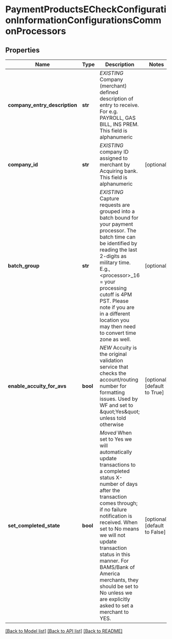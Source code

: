 # PaymentProductsECheckConfigurationInformationConfigurationsCommonProcessors

## Properties
Name | Type | Description | Notes
------------ | ------------- | ------------- | -------------
**company_entry_description** | **str** | *EXISTING* Company (merchant) defined description of entry to receive.  For e.g. PAYROLL, GAS BILL, INS PREM. This field is alphanumeric | 
**company_id** | **str** | *EXISTING* company ID assigned to merchant by Acquiring bank. This field is alphanumeric | [optional] 
**batch_group** | **str** | *EXISTING* Capture requests are grouped into a batch bound for your payment processor. The batch time can be identified by reading the last 2-digits as military time. E.g., &lt;processor&gt;_16 &#x3D; your processing cutoff is 4PM PST. Please note if you are in a different location you may then need to convert time zone as well. | [optional] 
**enable_accuity_for_avs** | **bool** | *NEW* Accuity is the original validation service that checks the account/routing number for formatting issues. Used by WF and set to \&quot;Yes\&quot; unless told otherwise | [optional] [default to True]
**set_completed_state** | **bool** | *Moved* When set to Yes we will automatically update transactions to a completed status X-number of days after the transaction comes through; if no failure notification is received. When set to No means we will not update transaction status in this manner. For BAMS/Bank of America merchants, they should be set to No unless we are explicitly asked to set a merchant to YES. | [optional] [default to False]

[[Back to Model list]](../README.md#documentation-for-models) [[Back to API list]](../README.md#documentation-for-api-endpoints) [[Back to README]](../README.md)


